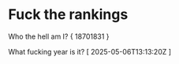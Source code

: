 # Fuck the rankings

Who the hell am I?
{ 18701831 }

What fucking year is it?
[ 2025-05-06T13:13:20Z ]
